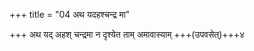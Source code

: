 +++
title = "04 अथ यदहश्चन्द्र मा"

+++
अथ यद् अहश् चन्द्रमा न दृश्येत ताम् अमावास्याम् +++(उपवसेत्)+++४